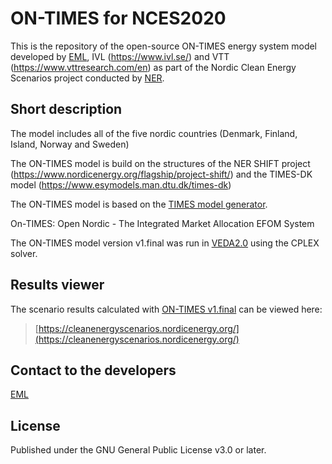 # ON-TIMES for NCES2020

This is the repository of the open-source ON-TIMES energy system model developed by [EML](https://energymodellinglab.com), IVL (https://www.ivl.se/) and VTT (https://www.vttresearch.com/en) as part of the Nordic Clean Energy Scenarios project conducted by [NER](https://www.nordicenergy.org/).


## Short description

The model includes all of the five nordic countries (Denmark, Finland, Island, Norway and Sweden)

The ON-TIMES model is build on the structures of the NER SHIFT project (https://www.nordicenergy.org/flagship/project-shift/) and the TIMES-DK model (https://www.esymodels.man.dtu.dk/times-dk)

The ON-TIMES model is based on the [TIMES model generator](https://iea-etsap.org/index.php/etsap-tools/model-generators/times).

On-TIMES: Open Nordic - The Integrated Market Allocation EFOM System

The ON-TIMES model version v1.final was run in [VEDA2.0](https://iea-etsap.org/index.php/etsap-tools/data-handling-shells/veda) using the CPLEX solver.


## Results viewer

The scenario results calculated with [ON-TIMES v1.final](https://github.com/NordicEnergyResearch/NCES2020/releases/tag/v1.final) can be viewed here:
> [https://cleanenergyscenarios.nordicenergy.org/](https://cleanenergyscenarios.nordicenergy.org/)

## Contact to the developers

[EML](mailto:eml@energymodellinglab.com)


## License

Published under the GNU General Public License v3.0 or later.
